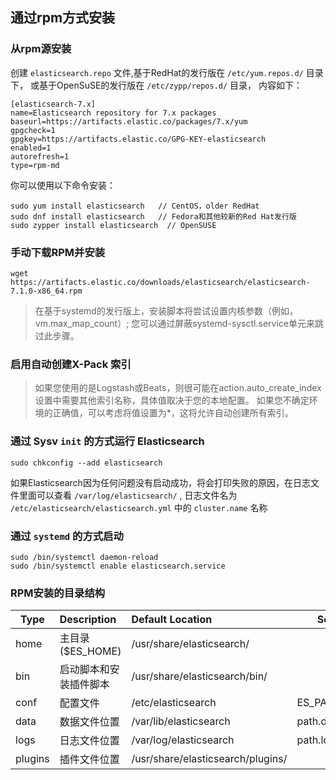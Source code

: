 ## 通过rpm方式安装


### 从rpm源安装

创建 `elasticsearch.repo` 文件,基于RedHat的发行版在 `/etc/yum.repos.d/` 目录下，
或基于OpenSuSE的发行版在 `/etc/zypp/repos.d/` 目录，
内容如下：

```
[elasticsearch-7.x]
name=Elasticsearch repository for 7.x packages
baseurl=https://artifacts.elastic.co/packages/7.x/yum
gpgcheck=1
gpgkey=https://artifacts.elastic.co/GPG-KEY-elasticsearch
enabled=1
autorefresh=1
type=rpm-md
```

你可以使用以下命令安装：

```
sudo yum install elasticsearch   // CentOS，older RedHat
sudo dnf install elasticsearch   // Fedora和其他较新的Red Hat发行版
sudo zypper install elasticsearch  // OpenSUSE
```

### 手动下载RPM并安装

```
wget https://artifacts.elastic.co/downloads/elasticsearch/elasticsearch-7.1.0-x86_64.rpm
```

> 在基于systemd的发行版上，安装脚本将尝试设置内核参数（例如，vm.max_map_count）; 
您可以通过屏蔽systemd-sysctl.service单元来跳过此步骤。

### 启用自动创建X-Pack 索引

> 如果您使用的是Logstash或Beats，则很可能在action.auto_create_index设置中需要其他索引名称，具体值取决于您的本地配置。
  如果您不确定环境的正确值，可以考虑将值设置为*，这将允许自动创建所有索引。
  
  
### 通过 Sysv `init` 的方式运行 Elasticsearch

```
sudo chkconfig --add elasticsearch
```

如果Elasticsearch因为任何问题没有启动成功，将会打印失败的原因，在日志文件里面可以查看
`/var/log/elasticsearch/`  , 日志文件名为 `/etc/elasticsearch/elasticsearch.yml` 中的 `cluster.name` 名称

### 通过 `systemd` 的方式启动

```
sudo /bin/systemctl daemon-reload
sudo /bin/systemctl enable elasticsearch.service
```


### RPM安装的目录结构

Type |  Description  | 	Default Location | Setting
-----|:--------------|:------------------|--------
home | 主目录($ES_HOME)| /usr/share/elasticsearch/|
bin  |启动脚本和安装插件脚本| /usr/share/elasticsearch/bin/|
conf | 配置文件 |  /etc/elasticsearch  | ES_PATH_CONF
data |数据文件位置 | /var/lib/elasticsearch| path.data
logs| 日志文件位置| /var/log/elasticsearch| path.logs 
plugins|插件文件位置 | /usr/share/elasticsearch/plugins/|



















